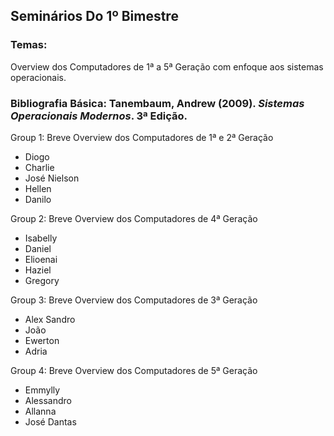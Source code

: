 ## Seminários Do 1º Bimestre

### Temas:
Overview dos Computadores de 1ª a 5ª Geração com enfoque aos sistemas operacionais.
### Bibliografia Básica: Tanembaum, Andrew (2009). *Sistemas Operacionais Modernos*. 3ª Edição.

Group 1: Breve Overview dos Computadores de 1ª e 2ª Geração

  - Diogo
  - Charlie
  - José Nielson
  - Hellen
  - Danilo

Group 2: Breve Overview dos Computadores de 4ª Geração
  - Isabelly
  - Daniel
  - Elioenai
  - Haziel
  - Gregory

Group 3: Breve Overview dos Computadores de 3ª Geração
  - Alex Sandro
  - João
  - Ewerton
  - Adria

Group 4: Breve Overview dos Computadores de 5ª Geração
  - Emmylly
  - Alessandro
  - Allanna
  - José Dantas
